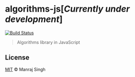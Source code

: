 # algorithms-js[*Currently under development*] 
[![Build Status](https://travis-ci.org/ManrajGrover/algorithms-js.svg?branch=master)](https://travis-ci.org/ManrajGrover/algorithms-js)
> Algorithms library in JavaScript

## License

[MIT](https://github.com/ManrajGrover/algorithms-js/blob/master/LICENSE) © Manraj Singh
